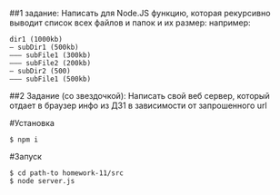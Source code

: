 ##1 задание:
Написать для Node.JS функцию, которая рекурсивно выводит список всех файлов и папок и их размер:
например:
```
dir1 (1000kb)
— subDir1 (500kb)
——— subFile1 (300kb)
——— subFile2 (200kb)
— subDir2 (500)
——— subFile1 (500kb)
```

##2 Задание (со звездочкой):
Написать свой веб сервер, который отдает в браузер инфо из ДЗ1 в зависимости от запрошенного url

#Установка

```
$ npm i
```

#Запуск
```
$ cd path-to homework-11/src
$ node server.js
```
